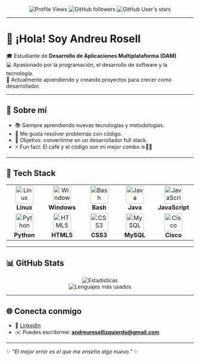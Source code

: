 <div align="center">

![Profile Views](https://komarev.com/ghpvc/?username=Trompa06&color=brightgreen&style=flat-square)
![GitHub followers](https://img.shields.io/github/followers/Trompa06?style=social)
![GitHub User's stars](https://img.shields.io/github/stars/Trompa06?style=social)

</div>

---

# 👋 ¡Hola! Soy **Andreu Rosell**

🎓 Estudiante de **Desarrollo de Aplicaciones Multiplataforma (DAM)**  
💻 Apasionado por la programación, el desarrollo de software y la tecnología.  
🚀 Actualmente aprendiendo y creando proyectos para crecer como desarrollador.  

---

## 🚀 Sobre mí
- 📚 Siempre aprendiendo nuevas tecnologías y metodologías.  
- 🔧 Me gusta resolver problemas con código.  
- 🎯 Objetivo: convertirme en un desarrollador full stack.  
- ⚡ Fun fact: El café y el código son mi mejor combo ☕👨‍💻  

---

## 🚀 Tech Stack 

<table>
<tr>
<td align="center" width="100">
<img src="https://skillicons.dev/icons?i=linux" width="48" height="48" alt="Linux" />
<br><strong>Linux</strong>
</td>
<td align="center" width="100">
<img src="https://skillicons.dev/icons?i=windows" width="48" height="48" alt="Windows" />
<br><strong>Windows</strong>
</td>
<td align="center" width="100">
<img src="https://skillicons.dev/icons?i=bash" width="48" height="48" alt="Bash" />
<br><strong>Bash</strong>
</td>
<td align="center" width="100">
<img src="https://skillicons.dev/icons?i=java" width="48" height="48" alt="Java" />
<br><strong>Java</strong>
</td>
<td align="center" width="100">
<img src="https://skillicons.dev/icons?i=js" width="48" height="48" alt="JavaScript" />
<br><strong>JavaScript</strong>
</td>
</tr>
<tr>
<td align="center" width="100">
<img src="https://skillicons.dev/icons?i=python" width="48" height="48" alt="Python" />
<br><strong>Python</strong>
</td>
<td align="center" width="100">
<img src="https://skillicons.dev/icons?i=html" width="48" height="48" alt="HTML5" />
<br><strong>HTML5</strong>
</td>
<td align="center" width="100">
<img src="https://skillicons.dev/icons?i=css" width="48" height="48" alt="CSS3" />
<br><strong>CSS3</strong>
</td>
<td align="center" width="100">
<img src="https://skillicons.dev/icons?i=mysql" width="48" height="48" alt="MySQL" />
<br><strong>MySQL</strong>
</td>
<td align="center" width="100">
<img src="https://upload.wikimedia.org/wikipedia/commons/0/08/Cisco_logo_blue_2016.svg" width="48" height="48" alt="Cisco" />
<br><strong>Cisco</strong>
</td>
</tr>
</table>

---

## 📊 GitHub Stats
<div align="center">

![Estadísticas](https://github-readme-stats.vercel.app/api?username=Trompa06&show_icons=true&theme=radical)  
![Lenguajes más usados](https://github-readme-stats.vercel.app/api/top-langs/?username=Trompa06&layout=compact&theme=radical)

</div>

---

## 🌐 Conecta conmigo
- 💼 [LinkedIn](https://www.linkedin.com/in/andreu-rosell-izquierdo-22241b256/)  
- ✉️ Puedes escribirme: **andreurosellizquierdo@gmail.com**

---

✨ _“El mejor error es el que me enseña algo nuevo.”_ ✨
